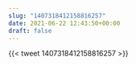 ```yaml
---
slug: "1407318412158816257"
date: 2021-06-22 12:43:50+00:00
draft: false
---
```


{{< tweet 1407318412158816257 >}}
